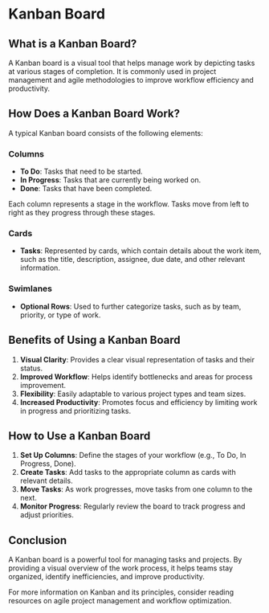 # Kanban Board

## What is a Kanban Board?

A Kanban board is a visual tool that helps manage work by depicting tasks at various stages of completion. It is commonly used in project management and agile methodologies to improve workflow efficiency and productivity.

## How Does a Kanban Board Work?

A typical Kanban board consists of the following elements:

### Columns

- **To Do**: Tasks that need to be started.
- **In Progress**: Tasks that are currently being worked on.
- **Done**: Tasks that have been completed.

Each column represents a stage in the workflow. Tasks move from left to right as they progress through these stages.

### Cards

- **Tasks**: Represented by cards, which contain details about the work item, such as the title, description, assignee, due date, and other relevant information.

### Swimlanes

- **Optional Rows**: Used to further categorize tasks, such as by team, priority, or type of work.

## Benefits of Using a Kanban Board

1. **Visual Clarity**: Provides a clear visual representation of tasks and their status.
2. **Improved Workflow**: Helps identify bottlenecks and areas for process improvement.
3. **Flexibility**: Easily adaptable to various project types and team sizes.
4. **Increased Productivity**: Promotes focus and efficiency by limiting work in progress and prioritizing tasks.

## How to Use a Kanban Board

1. **Set Up Columns**: Define the stages of your workflow (e.g., To Do, In Progress, Done).
2. **Create Tasks**: Add tasks to the appropriate column as cards with relevant details.
3. **Move Tasks**: As work progresses, move tasks from one column to the next.
4. **Monitor Progress**: Regularly review the board to track progress and adjust priorities.

## Conclusion

A Kanban board is a powerful tool for managing tasks and projects. By providing a visual overview of the work process, it helps teams stay organized, identify inefficiencies, and improve productivity.

For more information on Kanban and its principles, consider reading resources on agile project management and workflow optimization.

